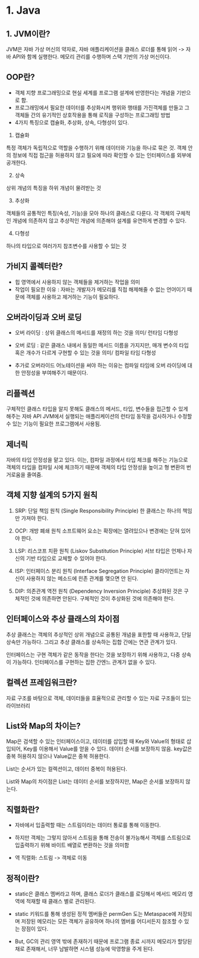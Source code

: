 # 1. Java

## 1. JVM이란?

JVM은 자바 가상 머신의 약자로, 자바 애플리케이션을 클래스 로더를 통해 읽어 -> 자바 API와 함께 실행한다.
메모리 관리를 수행하며 스택 기반의 가상 머신이다.

## OOP란?

- 객체 지향 프로그래밍으로 현실 세계를 프로그램 설계에 반영한다는 개념을 기반으로 함.
- 프로그래밍에서 필요한 데이터를 추상화시켜 행위와 행태를 가진객체를 만들고 그 객체들 간의 유기적인 상호작용을 통해 로직을 구성하는 프로그래밍 방법
- 4가지 특징으로 캡슐화, 추상화, 상속, 다형성이 있다.

1. 캡슐화

특정 객체가 독립적으로 역할을 수행하기 위해 데이터와 기능을 하나로 묶은 것. 객체 안의 정보에 직접 접근을 허용하지 않고 필요에 따라 확인할 수 있는 인터페이스를 외부에 공개한다.

2. 상속

상위 개념의 특징을 하위 개념이 물려받는 것

3. 추상화

객체들의 공통적인 특징(속성, 기능)을 모아 하나의 클래스로 다룬다. 각 객체의 구체적인 개념에 의존하지 않고 추상적인 개념에 의존해야 설계를 유연하게 변경할 수 있다.

4. 다형성

하나의 타입으로 여러가지 참조변수를 사용할 수 있는 것

## 가비지 콜렉터란?
- 힙 영역에서 사용하지 않는 객체들을 제거하는 작업을 의미 
- 작업이 필요한 이유 : 자바는 개발자가 메모리를 직접 해제해줄 수 없는 언어이기 때문에 객체를 사용하고 제거하는 기능이 필요하다.

## 오버라이딩과 오버 로딩

- 오버 라이딩 : 상위 클래스의 메서드를 재정의 하는 것을 의미/ 런타임 다형성
- 오버 로딩 : 같은 클래스 내에서 동일한 메서드 이름을 가지지만, 매개 변수의 타입 혹은 개수가 다르게 구현할 수 있는 것을 의미/ 컴파일 타임 다형성

- 추가로 오버라이드 어노테이션을 써야 하는 이유는 컴파일 타임에 오버 라이딩에 대한 안정성을 부여해주기 때문이다.

## 리플렉션

구체적인 클래스 타입을 알지 못해도 클래스의 메서드, 타입, 변수들을 접근할 수 있게 해주는 자바 API
JVM에서 실행되는 애플리케이션의 런타임 동작을 검사하거나 수정할 수 있는 기능이 필요한 프로그램에서 사용됨.

## 제너릭
자바의 타입 안정성을 맡고 있다. 이는, 컴파일 과정에서 타입 체크를 해주는 기능으로 객체의 타입을 컴파일 시에 체크하기 때문에 객체의 타입 안정성을 높이고 형 변환의 번거로움을 줄여줌.

## 객체 지향 설계의 5가지 원칙

1. SRP: 단일 책임 원칙
(Single Responsibility Principle)
한 클래스는 하나의 책임만 가져야 한다.

2. OCP: 개방 폐쇄 원칙
소프트웨어 요소는 확장에는 열려있으나 변경에는 닫혀 있어야 한다.

3. LSP: 리스코프 치환 원칙
(Liskov Substitution Principle)
서브 타입은 언제나 자신의 기반 타입으로 교체할 수 있어야 한다.

4. ISP: 인터페이스 분리 원칙
(Interface Segregation Principle)
클라이언트는 자신이 사용하지 않는 메소드에 읜존 관계를 맺으면 안 된다.

5. DIP: 의존관계 역전 원칙
(Dependency Inversion Principle)
추상화된 것은 구체적인 것에 의존하면 안된다. 구체적인 것이 추상화된 것에 의존해야 한다.

## 인터페이스와 추상 클래스의 차이점

추상 클래스는 객체의 추상적인 상위 개념으로 공통된 개념을 표한할 때 사용하고, 단일 상속만 가능하다. 그리고 추상 클래스를 상속하는 집합 간에는 연관 관계가 있다.

인터페이스는 구현 객체가 같은 동작을 한다는 것을 보장하기 위해 사용하고, 다중 상속이 가능하다. 인터페이스를 구현하는 집한 간엔느 관계가 없을 수 있다.

## 컬렉션 프레임워크란?
자료 구조를 바탕으로 객체, 데이터들을 효율적으로 관리할 수 있는 자료 구조들이 있는 라이브러리

## List와 Map의 차이는?

Map은 검색할 수 있는 인터페이스이고, 데이터를 삽입할 때 Key와 Value의 형태로 삽입되어, Key를 이용해서 Value를 얻을 수 있다. 데이터 순서를 보장하지 않음. key값은 중복 허용하지 않으나 Value값은 중복 허용한다.

List는 순서가 있는 컬렉션이고, 데이터 중복이 허용된다.

List와 Map의 차이점은 List는 데이터 순서를 보장하지만, Map은 순서를 보장하지 않는다.

## 직렬화란?

- 자바에서 입출력할 때는 스트림이라는 데이터 통로를 통해 이동한다.

- 하지만 객체는 그렇지 않아서 스트림을 통해 전송이 불가능해서 객체를 스트림으로 입출력하기 위해 바이트 배열로 변환하는 것을 의미함

- 역 직렬화: 스트림 -> 객체로 이동

## 정적이란?

- static은 클래스 멤버라고 하며, 클래스 로더가 클래스를 로딩해서 메서드 메모리 영역에 적재할 때 클래스 별로 관리된다.
- static 키워드를 통해 생성된 정적 멤버들은 permGen 도는 Metaspace에 저장되며 저장된 메모리는 모든 객체가 공유하며 하나의 멤버를 어디서든지 참조할 수 있는 장점이 있다.

- But, GC의 관리 영역 밖에 존재하기 때문에 프로그램 종료 시까지 메모리가 할당된 채로 존재해서, 너무 남발하면 시스템 성능에 악영향을 주게 된다.